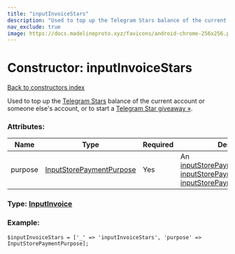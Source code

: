 ```yaml
---
title: "inputInvoiceStars"
description: "Used to top up the Telegram Stars balance of the current account or someone else's account, or to start a Telegram Star giveaway »."
nav_exclude: true
image: https://docs.madelineproto.xyz/favicons/android-chrome-256x256.png
---
```

# Constructor: inputInvoiceStars  
[Back to constructors index](/API_docs/constructors/index.html)



Used to top up the [Telegram Stars](https://core.telegram.org/api/stars) balance of the current account or someone else's account, or to start a [Telegram Star giveaway »](https://core.telegram.org/api/giveaways#star-giveaways).

### Attributes:

| Name     |    Type       | Required | Description |
|----------|---------------|----------|-------------|
|purpose|[InputStorePaymentPurpose](/API_docs/types/InputStorePaymentPurpose.html) | Yes|An [inputStorePaymentStarsGiveaway](../constructors/inputStorePaymentStarsGiveaway.html), [inputStorePaymentStarsTopup](../constructors/inputStorePaymentStarsTopup.html) or [inputStorePaymentStarsGift](../constructors/inputStorePaymentStarsGift.html).|



### Type: [InputInvoice](/API_docs/types/InputInvoice.html)


### Example:

```
$inputInvoiceStars = ['_' => 'inputInvoiceStars', 'purpose' => InputStorePaymentPurpose];
```  
